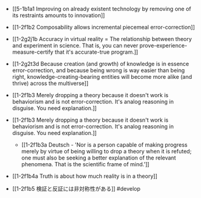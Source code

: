 - [[5-1b1a1 Improving on already existent technology by removing one of its restraints amounts to innovation]]
- [[1-2f1b2 Composability allows incremental piecemeal error-correction]]
- [[1-2g2j1b Accuracy in virtual reality = The relationship between theory and experiment in science. That is, you can never prove-experience-measure-certify that it's accurate-true program.]]
- [[1-2g2t3d Because creation (and growth) of knowledge is in essence error-correction, and because being wrong is way easier than being right, knowledge-creating-bearing entities will become more alike (and thrive) across the multiverse]]
- [[1-2f1b3 Merely dropping a theory because it doesn't work is behaviorism and is not error-correction. It's analog reasoning in disguise. You need explanation.]]

- [[1-2f1b3 Merely dropping a theory because it doesn't work is behaviorism and is not error-correction. It's analog reasoning in disguise. You need explanation.]]
	- [[1-2f1b3a Deutsch - 'Nor is a person capable of making progress merely by virtue of being willing to drop a theory when it is refuted; one must also be seeking a better explanation of the relevant phenomena. That is the scientific frame of mind.']]

- [[1-2f1b4a Truth is about how much reality is in a theory]]
- [[1-2f1b5 検証と反証には非対称性がある]] #develop
